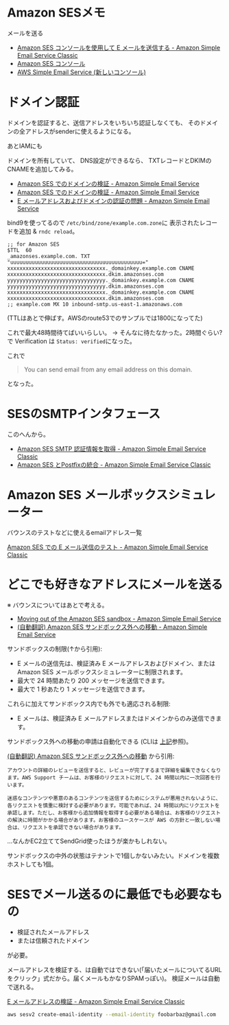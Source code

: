 # Amazon SESメモ

メールを送る

* [Amazon SES コンソールを使用して E メールを送信する \- Amazon Simple Email Service Classic](https://docs.aws.amazon.com/ja_jp/ses/latest/DeveloperGuide/send-an-email-from-console.html)
* [Amazon SES コンソール](https://console.aws.amazon.com/ses/)
* [AWS Simple Email Service (新しいコンソール)](https://console.aws.amazon.com/sesv2/)

# ドメイン認証

ドメインを認証すると、送信アドレスをいちいち認証しなくても、
そのドメインの全アドレスがsenderに使えるようになる。

あとIAMにも

ドメインを所有していて、
DNS設定ができるなら、
TXTレコードとDKIMのCNAMEを追加してみる。

- [Amazon SES でのドメインの検証 - Amazon Simple Email Service](https://docs.aws.amazon.com/ja_jp/ses/latest/DeveloperGuide/verify-domain-procedure.html)
- [Amazon SES でのドメインの検証 - Amazon Simple Email Service](https://docs.aws.amazon.com/ja_jp/ses/latest/DeveloperGuide/verify-domains.html)
- [E メールアドレスおよびドメインの認証の問題 - Amazon Simple Email Service](https://docs.aws.amazon.com/ja_jp/ses/latest/DeveloperGuide/troubleshoot-verification.html#troubleshoot-verification-domain)

bind9を使ってるので
`/etc/bind/zone/example.com.zone`に
表示されたレコードを追加 & `rndc reload`。

```
;; for Amazon SES
$TTL  60
_amazonses.example.com. TXT "uuuuuuuuuuuuuuuuuuuuuuuuuuuuuuuuuuuuuuuuuuu="
xxxxxxxxxxxxxxxxxxxxxxxxxxxxxxxx._domainkey.example.com CNAME xxxxxxxxxxxxxxxxxxxxxxxxxxxxxxxx.dkim.amazonses.com
yyyyyyyyyyyyyyyyyyyyyyyyyyyyyyyy._domainkey.example.com CNAME yyyyyyyyyyyyyyyyyyyyyyyyyyyyyyyy.dkim.amazonses.com
xxxxxxxxxxxxxxxxxxxxxxxxxxxxxxxx._domainkey.example.com CNAME xxxxxxxxxxxxxxxxxxxxxxxxxxxxxxxx.dkim.amazonses.com
;; example.com MX 10 inbound-smtp.us-east-1.amazonaws.com
```

(TTLはあとで伸ばす。AWSのroute53でのサンプルでは1800になってた)

これで最大48時間待てばいいらしい。
-> そんなに待たなかった。2時間ぐらい?で
Verification は `Status: verified`になった。

これで

> You can send email from any email address on this domain.

となった。

# SESのSMTPインタフェース

このへんから。

- [Amazon SES SMTP 認証情報を取得 - Amazon Simple Email Service Classic](https://docs.aws.amazon.com/ja_jp/ses/latest/DeveloperGuide/smtp-credentials.html)
- [Amazon SES とPostfixの統合 - Amazon Simple Email Service Classic](https://docs.aws.amazon.com/ja_jp/ses/latest/DeveloperGuide/postfix.html)


# Amazon SES メールボックスシミュレーター

バウンスのテストなどに使えるemailアドレス一覧

[Amazon SES での E メール送信のテスト - Amazon Simple Email Service Classic](https://docs.aws.amazon.com/ja_jp/ses/latest/DeveloperGuide/send-email-simulator.html)


# どこでも好きなアドレスにメールを送る

※ バウンスについてはあとで考える。

* [Moving out of the Amazon SES sandbox - Amazon Simple Email Service](https://docs.aws.amazon.com/ses/latest/dg/request-production-access.html)
* [(自動翻訳) Amazon SES サンドボックス外への移動 - Amazon Simple Email Service](https://docs.aws.amazon.com/ja_jp/ses/latest/dg/request-production-access.html)


サンドボックスの制限(↑から引用):

* E メールの送信先は、検証済み E メールアドレスおよびドメイン、または Amazon SES メールボックスシミュレーターに制限されます。
* 最大で 24 時間あたり 200 メッセージを送信できます。
* 最大で 1 秒あたり 1 メッセージを送信できます。

これらに加えてサンドボックス内でも外でも適応される制限:

* E メールは、検証済み E メールアドレスまたはドメインからのみ送信できます。


サンドボックス外への移動の申請は自動化できる
(CLIは
[上記](https://docs.aws.amazon.com/ses/latest/dg/request-production-access.html)参照)。

[(自動翻訳) Amazon SES サンドボックス外への移動](https://docs.aws.amazon.com/ja_jp/ses/latest/dg/request-production-access.html)
から引用:

```
アカウントの詳細のレビューを送信すると、レビューが完了するまで詳細を編集できなくなります。AWS Support チームは、お客様のリクエストに対して、24 時間以内に一次回答を行います。

迷惑なコンテンツや悪意のあるコンテンツを送信するためにシステムが悪用されないように、各リクエストを慎重に検討する必要があります。可能であれば、24 時間以内にリクエストを承認します。ただし、お客様から追加情報を取得する必要がある場合は、お客様のリクエストの解決に時間がかかる場合があります。お客様のユースケースが AWS の方針と一致しない場合は、リクエストを承認できない場合があります。
```

...なんかEC2立ててSendGrid使ったほうが楽かもしれない。

サンドボックスの中外の状態はテナントで1個しかないみたい。ドメインを複数ホストしても1個。


# SESでメール送るのに最低でも必要なもの

* 検証されたメールアドレス
* または信頼されたドメイン

が必要。

メールアドレスを検証する、は自動ではできない(「届いたメールについてるURLをクリック」式だから。届くメールもかなりSPAMっぽい)。
検証メールは自動で送れる。

[E メールアドレスの検証 \- Amazon Simple Email Service Classic](https://docs.aws.amazon.com/ja_jp/ses/latest/DeveloperGuide/verify-email-addresses-procedure.html)

```sh
aws sesv2 create-email-identity --email-identity foobarbaz@gmail.com
```
